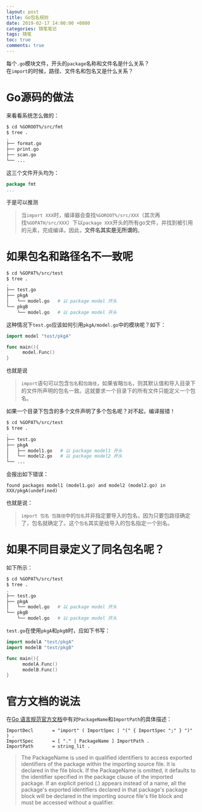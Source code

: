 ```yaml
---
layout: post
title: Go包名规则
date: 2019-02-17 14:00:00 +0800
categories: 随笔笔记
tags: 随笔
toc: true
comments: true
---
```

每个`.go`模块文件，开头的`package`名称和文件名是什么关系？  
在`import`的时候，路径、文件名和包名又是什么关系？

<!-- more -->
# Go源码的做法
来看看系统怎么做的：
``` bash
$ cd %GOROOT%/src/fmt
$ tree .
.
├── format.go
├── print.go
├── scan.go
└── ...
```
这三个文件开头均为：
``` go
package fmt
...
```
于是可以推测
> 当`import XXX`时，编译器会查找`%GOROOT%/src/XXX`（其次再找`%GOPATH/src/XXX`）下以`package XXX`开头的所有go文件，并找到被引用的元素，完成编译。因此，**文件名其实是无所谓的**。

# 如果包名和路径名不一致呢
``` bash
$ cd %GOPAT%/src/test
$ tree .
.
├── test.go
├── pkgA
│   └── model.go   # 以 package model 开头
└── pkgB
    └── model.go   # 以 package model 开头
```
这种情况下`test.go`应该如何引用`pkgA/model.go`中的模块呢？如下：
``` go
import model "test/pkgA"

func main(){
      model.Func()
}
```
也就是说
> `import`语句可以包含`包名`和`包路径`，如果省略`包名`，则其默认值和导入目录下的文件所声明的包名一致。这就要求一个目录下的所有文件只能定义一个包名。

如果一个目录下包含的多个文件声明了多个包名呢？对不起，编译报错！
``` bash
$ cd %GOPAT%/src/test
$ tree .
.
├── test.go
├── pkgA
│   ├── model1.go   # 以 package model1 开头
│   └── model2.go   # 以 package model2 开头
└── ...
```
会报出如下错误：
```
found packages model1 (model1.go) and model2 (model2.go) in XXX/pkgA(undefined)
```
也就是说：
> `import 包名 包路径`中的`包名`并非指定要导入的包名，因为只要包路径确定了，包名就确定了。这个`包名`其实是给导入的包名指定一个别名。

# 如果不同目录定义了同名包名呢？
如下所示：
``` bash
$ cd %GOPAT%/src/test
$ tree .
.
├── test.go
├── pkgA
│   └── model.go   # 以 package model 开头
└── pkgB
    └── model.go   # 以 package model 开头
```
`test.go`在使用`pkgA`和`pkgB`时，应如下书写：
``` go
import modelA "test/pkgA"
import modelB "test/pkgB"

func main(){
      modelA.Func()
      modelB.Func()
}
```

# 官方文档的说法
在[Go 语言规范官方文档](https://go-zh.org/ref/spec#Package_clause)中有对`PackageName`和`ImportPath`的具体描述：
```
ImportDecl       = "import" ( ImportSpec | "(" { ImportSpec ";" } ")" ) .
ImportSpec       = [ "." | PackageName ] ImportPath .
ImportPath       = string_lit .
```
> The PackageName is used in qualified identifiers to access exported identifiers of the package within the importing source file. It is declared in the file block. If the PackageName is omitted, it defaults to the identifier specified in the package clause of the imported package. If an explicit period (.) appears instead of a name, all the package's exported identifiers declared in that package's package block will be declared in the importing source file's file block and must be accessed without a qualifier.

